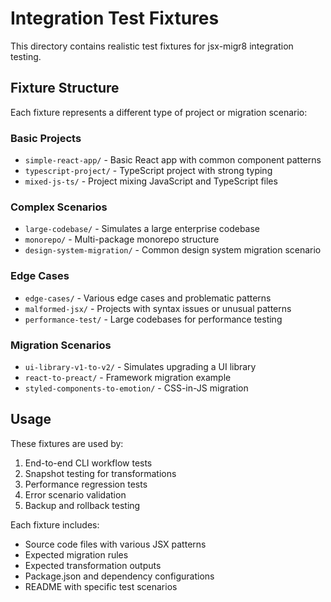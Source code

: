 # Integration Test Fixtures

This directory contains realistic test fixtures for jsx-migr8 integration testing.

## Fixture Structure

Each fixture represents a different type of project or migration scenario:

### Basic Projects
- `simple-react-app/` - Basic React app with common component patterns
- `typescript-project/` - TypeScript project with strong typing
- `mixed-js-ts/` - Project mixing JavaScript and TypeScript files

### Complex Scenarios
- `large-codebase/` - Simulates a large enterprise codebase
- `monorepo/` - Multi-package monorepo structure
- `design-system-migration/` - Common design system migration scenario

### Edge Cases
- `edge-cases/` - Various edge cases and problematic patterns
- `malformed-jsx/` - Projects with syntax issues or unusual patterns
- `performance-test/` - Large codebases for performance testing

### Migration Scenarios
- `ui-library-v1-to-v2/` - Simulates upgrading a UI library
- `react-to-preact/` - Framework migration example
- `styled-components-to-emotion/` - CSS-in-JS migration

## Usage

These fixtures are used by:
1. End-to-end CLI workflow tests
2. Snapshot testing for transformations
3. Performance regression tests
4. Error scenario validation
5. Backup and rollback testing

Each fixture includes:
- Source code files with various JSX patterns
- Expected migration rules
- Expected transformation outputs
- Package.json and dependency configurations
- README with specific test scenarios
